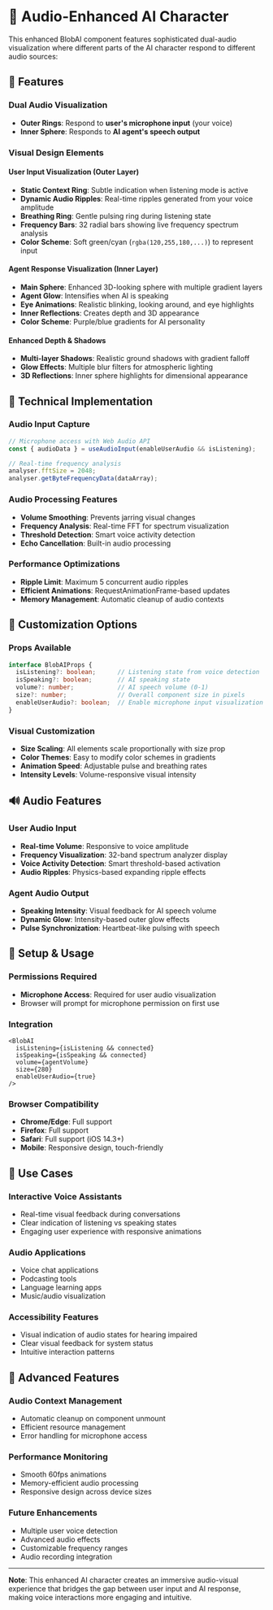 # 🎤 Audio-Enhanced AI Character

This enhanced BlobAI component features sophisticated dual-audio visualization where different parts of the AI character respond to different audio sources:

## 🎯 Features

### Dual Audio Visualization
- **Outer Rings**: Respond to **user's microphone input** (your voice)
- **Inner Sphere**: Responds to **AI agent's speech output**

### Visual Design Elements

#### User Input Visualization (Outer Layer)
- **Static Context Ring**: Subtle indication when listening mode is active
- **Dynamic Audio Ripples**: Real-time ripples generated from your voice amplitude
- **Breathing Ring**: Gentle pulsing ring during listening state
- **Frequency Bars**: 32 radial bars showing live frequency spectrum analysis
- **Color Scheme**: Soft green/cyan (`rgba(120,255,180,...)`) to represent input

#### Agent Response Visualization (Inner Layer)
- **Main Sphere**: Enhanced 3D-looking sphere with multiple gradient layers
- **Agent Glow**: Intensifies when AI is speaking
- **Eye Animations**: Realistic blinking, looking around, and eye highlights
- **Inner Reflections**: Creates depth and 3D appearance
- **Color Scheme**: Purple/blue gradients for AI personality

#### Enhanced Depth & Shadows
- **Multi-layer Shadows**: Realistic ground shadows with gradient falloff
- **Glow Effects**: Multiple blur filters for atmospheric lighting
- **3D Reflections**: Inner sphere highlights for dimensional appearance

## 🔧 Technical Implementation

### Audio Input Capture
```typescript
// Microphone access with Web Audio API
const { audioData } = useAudioInput(enableUserAudio && isListening);

// Real-time frequency analysis
analyser.fftSize = 2048;
analyser.getByteFrequencyData(dataArray);
```

### Audio Processing Features
- **Volume Smoothing**: Prevents jarring visual changes
- **Frequency Analysis**: Real-time FFT for spectrum visualization
- **Threshold Detection**: Smart voice activity detection
- **Echo Cancellation**: Built-in audio processing

### Performance Optimizations
- **Ripple Limit**: Maximum 5 concurrent audio ripples
- **Efficient Animations**: RequestAnimationFrame-based updates
- **Memory Management**: Automatic cleanup of audio contexts

## 🎨 Customization Options

### Props Available
```typescript
interface BlobAIProps {
  isListening?: boolean;      // Listening state from voice detection
  isSpeaking?: boolean;       // AI speaking state
  volume?: number;            // AI speech volume (0-1)
  size?: number;              // Overall component size in pixels
  enableUserAudio?: boolean;  // Enable microphone input visualization
}
```

### Visual Customization
- **Size Scaling**: All elements scale proportionally with size prop
- **Color Themes**: Easy to modify color schemes in gradients
- **Animation Speed**: Adjustable pulse and breathing rates
- **Intensity Levels**: Volume-responsive visual intensity

## 🔊 Audio Features

### User Audio Input
- **Real-time Volume**: Responsive to voice amplitude
- **Frequency Visualization**: 32-band spectrum analyzer display
- **Voice Activity Detection**: Smart threshold-based activation
- **Audio Ripples**: Physics-based expanding ripple effects

### Agent Audio Output
- **Speaking Intensity**: Visual feedback for AI speech volume
- **Dynamic Glow**: Intensity-based outer glow effects
- **Pulse Synchronization**: Heartbeat-like pulsing with speech

## 🚀 Setup & Usage

### Permissions Required
- **Microphone Access**: Required for user audio visualization
- Browser will prompt for microphone permission on first use

### Integration
```tsx
<BlobAI
  isListening={isListening && connected}
  isSpeaking={isSpeaking && connected}
  volume={agentVolume}
  size={280}
  enableUserAudio={true}
/>
```

### Browser Compatibility
- **Chrome/Edge**: Full support
- **Firefox**: Full support
- **Safari**: Full support (iOS 14.3+)
- **Mobile**: Responsive design, touch-friendly

## 🎯 Use Cases

### Interactive Voice Assistants
- Real-time visual feedback during conversations
- Clear indication of listening vs speaking states
- Engaging user experience with responsive animations

### Audio Applications
- Voice chat applications
- Podcasting tools
- Language learning apps
- Music/audio visualization

### Accessibility Features
- Visual indication of audio states for hearing impaired
- Clear visual feedback for system status
- Intuitive interaction patterns

## 🔧 Advanced Features

### Audio Context Management
- Automatic cleanup on component unmount
- Efficient resource management
- Error handling for microphone access

### Performance Monitoring
- Smooth 60fps animations
- Memory-efficient audio processing
- Responsive design across device sizes

### Future Enhancements
- Multiple user voice detection
- Advanced audio effects
- Customizable frequency ranges
- Audio recording integration

---

**Note**: This enhanced AI character creates an immersive audio-visual experience that bridges the gap between user input and AI response, making voice interactions more engaging and intuitive. 